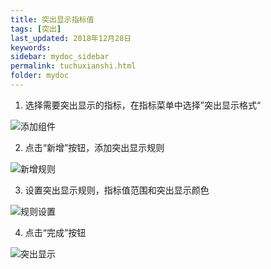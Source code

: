 ```yaml
---
title: 突出显示指标值
tags: [突出]
last_updated: 2018年12月28日
keywords: 
sidebar: mydoc_sidebar
permalink: tuchuxianshi.html
folder: mydoc
---
```


1. 选择需要突出显示的指标，在指标菜单中选择”突出显示格式“

![添加组件](https://dataforhelp.github.io/images/tuchuxianshi/tuchuxianshi-1.png)

2. 点击“新增”按钮，添加突出显示规则

![新增规则](https://dataforhelp.github.io/images/tuchuxianshi/tuchuxianshi-2.png)

3. 设置突出显示规则，指标值范围和突出显示颜色

![规则设置](https://dataforhelp.github.io/images/tuchuxianshi/tuchuxianshi-3.png)

4. 点击“完成”按钮

![突出显示](https://dataforhelp.github.io/images/tuchuxianshi/tuchuxianshi-4.png)